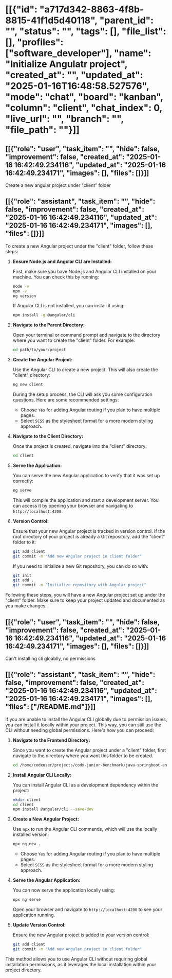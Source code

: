 # [[{"id": "a717d342-8863-4f8b-8815-41f1d5d40118", "parent_id": "", "status": "", "tags": [], "file_list": [], "profiles": ["software_developer"], "name": "Initialize Angulatr project", "created_at": "", "updated_at": "2025-01-16T16:48:58.527576", "mode": "chat", "board": "kanban", "column": "client", "chat_index": 0, "live_url": "", "branch": "", "file_path": ""}]]
## [[{"role": "user", "task_item": "", "hide": false, "improvement": false, "created_at": "2025-01-16 16:42:49.234116", "updated_at": "2025-01-16 16:42:49.234171", "images": [], "files": []}]]
Create a new angular project under "client" folder
## [[{"role": "assistant", "task_item": "", "hide": false, "improvement": false, "created_at": "2025-01-16 16:42:49.234116", "updated_at": "2025-01-16 16:42:49.234171", "images": [], "files": []}]]
To create a new Angular project under the "client" folder, follow these steps:

1. **Ensure Node.js and Angular CLI are Installed:**

   First, make sure you have Node.js and Angular CLI installed on your machine. You can check this by running:

   ```bash
   node -v
   npm -v
   ng version
   ```

   If Angular CLI is not installed, you can install it using:

   ```bash
   npm install -g @angular/cli
   ```

2. **Navigate to the Parent Directory:**

   Open your terminal or command prompt and navigate to the directory where you want to create the "client" folder. For example:

   ```bash
   cd path/to/your/project
   ```

3. **Create the Angular Project:**

   Use the Angular CLI to create a new project. This will also create the "client" directory:

   ```bash
   ng new client
   ```

   During the setup process, the CLI will ask you some configuration questions. Here are some recommended settings:

   - Choose `Yes` for adding Angular routing if you plan to have multiple pages.
   - Select `SCSS` as the stylesheet format for a more modern styling approach.

4. **Navigate to the Client Directory:**

   Once the project is created, navigate into the "client" directory:

   ```bash
   cd client
   ```

5. **Serve the Application:**

   You can serve the new Angular application to verify that it was set up correctly:

   ```bash
   ng serve
   ```

   This will compile the application and start a development server. You can access it by opening your browser and navigating to `http://localhost:4200`.

6. **Version Control:**

   Ensure that your new Angular project is tracked in version control. If the root directory of your project is already a Git repository, add the "client" folder to it:

   ```bash
   git add client
   git commit -m "Add new Angular project in client folder"
   ```

   If you need to initialize a new Git repository, you can do so with:

   ```bash
   git init
   git add .
   git commit -m "Initialize repository with Angular project"
   ```

Following these steps, you will have a new Angular project set up under the "client" folder. Make sure to keep your project updated and documented as you make changes.
## [[{"role": "user", "task_item": "", "hide": false, "improvement": false, "created_at": "2025-01-16 16:42:49.234116", "updated_at": "2025-01-16 16:42:49.234171", "images": [], "files": []}]]
Can't install ng cli gloablly, no permissions
## [[{"role": "assistant", "task_item": "", "hide": false, "improvement": false, "created_at": "2025-01-16 16:42:49.234116", "updated_at": "2025-01-16 16:42:49.234171", "images": [], "files": ["/README.md"]}]]
If you are unable to install the Angular CLI globally due to permission issues, you can install it locally within your project. This way, you can still use the CLI without needing global permissions. Here's how you can proceed:

1. **Navigate to the Frontend Directory:**

   Since you want to create the Angular project under a "client" folder, first navigate to the directory where you want this folder to be created.

   ```bash
   cd /home/codxuser/projects/codx-junior-benchmark/java-springboot-angular-material
   ```

2. **Install Angular CLI Locally:**

   You can install Angular CLI as a development dependency within the project:

   ```bash
   mkdir client
   cd client
   npm install @angular/cli --save-dev
   ```

3. **Create a New Angular Project:**

   Use `npx` to run the Angular CLI commands, which will use the locally installed version:

   ```bash
   npx ng new .
   ```

   - Choose `Yes` for adding Angular routing if you plan to have multiple pages.
   - Select `SCSS` as the stylesheet format for a more modern styling approach.

4. **Serve the Angular Application:**

   You can now serve the application locally using:

   ```bash
   npx ng serve
   ```

   Open your browser and navigate to `http://localhost:4200` to see your application running.

5. **Update Version Control:**

   Ensure the new Angular project is added to your version control:

   ```bash
   git add client
   git commit -m "Add new Angular project in client folder"
   ```

This method allows you to use Angular CLI without requiring global installation permissions, as it leverages the local installation within your project directory.